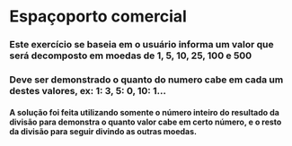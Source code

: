 # Espaçoporto comercial
### Este exercício se baseia em o usuário informa um valor que será decomposto em moedas de 1, 5, 10, 25, 100 e 500
### Deve ser demonstrado o quanto do numero cabe em cada um destes valores, ex: 1: 3, 5: 0, 10: 1...
#### A solução foi feita utilizando somente o número inteiro do resultado da divisão para demonstra o quanto valor cabe em certo número, e o resto da divisão para seguir divindo as outras moedas.
